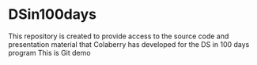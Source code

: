 # DSin100days
This repository is created to provide access to the source code and presentation material that Colaberry has developed for the DS in 100 days program
This is Git demo
